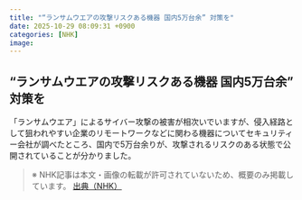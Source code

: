 ```yaml
---
title: "“ランサムウエアの攻撃リスクある機器 国内5万台余” 対策を"
date: 2025-10-29 08:09:31 +0900
categories: [NHK]
image: 
---
```

## “ランサムウエアの攻撃リスクある機器 国内5万台余” 対策を

「ランサムウエア」によるサイバー攻撃の被害が相次いでいますが、侵入経路として狙われやすい企業のリモートワークなどに関わる機器についてセキュリティー会社が調べたところ、国内で5万台余りが、攻撃されるリスクのある状態で公開されていることが分かりました。

> ※ NHK記事は本文・画像の転載が許可されていないため、概要のみ掲載しています。
[出典（NHK）](http://www3.nhk.or.jp/news/html/20251029/k10014962331000.html)
